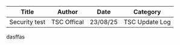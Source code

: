 | Title | Author | Date | Category |
|-------|--------|------|----------|
| Security test | TSC Offical | 23/08/25 | TSC Update Log |

<p>dasffas</p>
